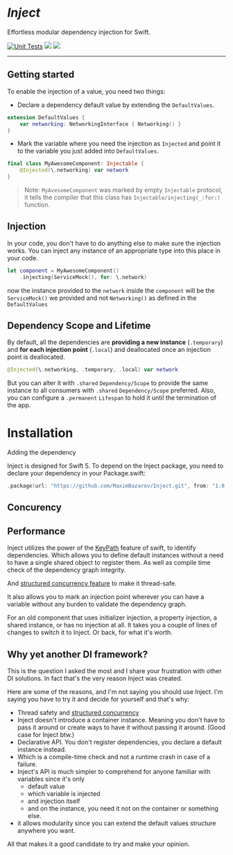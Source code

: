 # *Inject* 
Effortless modular dependency injection for Swift.

[![Unit Tests](https://github.com/MaximBazarov/Inject/actions/workflows/swift-build-test.yml/badge.svg?event=push)](https://github.com/MaximBazarov/Inject/actions/workflows/swift-build-test.yml)
[![](https://img.shields.io/endpoint?url=https%3A%2F%2Fswiftpackageindex.com%2Fapi%2Fpackages%2FMaximBazarov%2FInject%2Fbadge%3Ftype%3Dswift-versions)](https://swiftpackageindex.com/MaximBazarov/Inject)
[![](https://img.shields.io/endpoint?url=https%3A%2F%2Fswiftpackageindex.com%2Fapi%2Fpackages%2FMaximBazarov%2FInject%2Fbadge%3Ftype%3Dplatforms)](https://swiftpackageindex.com/MaximBazarov/Inject)

___

## Getting started
To enable the injection of a value, you need two things:
- Declare a dependency default value by extending the ``DefaultValues``.
```swift
extension DefaultValues {
    var networking: NetworkingInterface { Networking() }
}
```
- Mark the variable where you need the injection as ``Injected`` 
and point it to the variable you just added into ``DefaultValues``.
```swift
final class MyAwesomeComponent: Injectable {
    @Injected(\.networking) var network
}
```

> Note: `MyAvesomeComponent` was marked by empty `Injectable` protocol, 
it tells the compiler that this class has ``Injectable/injecting(_:for:)`` 
function.  

## Injection

In your code, you don't have to do anything else to make sure the injection works.
You can inject any instance of an appropriate type into this place in your code.
```swift
let component = MyAwesomeComponent()
    .injecting(ServiceMock(), for: \.network)
```
now the instance provided to the `network`  inside the `component` will be 
the `ServiceMock()` we provided and not `Networking()` as defined in the ``DefaultValues``

## Dependency Scope and Lifetime 

By default, all the dependencies are **providing a new instance** (`.temporary`)
and **for each injection point** (`.local`) 
and deallocated once an injection point is deallocated.
```swift
@Injected(\.networking, .temporary, .local) var network
```

But you can alter it with `.shared` ``Dependency/Scope`` to provide the same instance to all consumers with `.shared` ``Dependency/Scope`` preferred.
Also, you can configure a `.permanent` ``Lifespan`` to hold it until the termination of the app.

# Installation

Adding the dependency

Inject is designed for Swift 5. To depend on the Inject package, you need to declare your dependency in your Package.swift:

```swift
.package(url: "https://github.com/MaximBazarov/Inject.git", from: "1.0.0")
```

## Concurency

## Performance

Inject utilizes the power of the [KeyPath](https://developer.apple.com/documentation/swift/keypath) feature of swift, to identify dependencies.
Which allows you to define default instances without a need to have a single shared object to register them.
As well as compile time check of the dependency graph integrity.

And [structured concurrency feature](https://docs.swift.org/swift-book/LanguageGuide/Concurrency.html) to make it thread-safe.

It also allows you to mark an injection point wherever you can have a variable without any burden to validate the dependency graph.

For an old component that uses initializer injection, 
a property injection, a shared instance, or has no injection at all. 
It takes you a couple of lines of changes to switch it to Inject. 
Or back, for what it's worth.

## Why yet another DI framework?
This is the question I asked the most and I share your frustration with other DI solutions. 
In fact that's the very reason Inject was created. 

Here are some of the reasons, and I'm not saying you should use Inject. 
I'm saying you have to try it and decide for yourself and that's why:

- Thread safety and [structured concurrency](https://docs.swift.org/swift-book/LanguageGuide/Concurrency.html)
- Inject doesn't introduce a container instance. Meaning you don't have to pass it around or create ways to have it without passing it around. (Good case for Inject btw.)
- Declarative API. You don't register dependencies, you declare a default instance instead. 
- Which is a compile-time check and not a runtime crash in case of a failure.
- Inject's API is much simpler to comprehend for anyone familiar with variables since it's only 
  - default value
  - which variable is injected
  - and injection itself
  - and on the instance, you need it not on the container or something else.
- it allows modularity since you can extend the default values structure anywhere you want.

All that makes it a good candidate to try and make your opinion.

